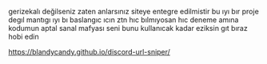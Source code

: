 gerizekalı değilseniz zaten anlarsınız siteye entegre edilmistir bu ıyı bır proje degıl mantıgı ıyı bı baslangıc ıcın ztn hıc bılmıyosan hıc deneme amına kodumun aptal sanal mafyası seni bunu kullanıcak kadar eziksin gıt bıraz hobi edin

https://blandycandy.github.io/discord-url-sniper/
